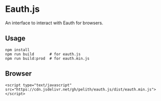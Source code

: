 # Eauth.js

An interface to interact with Eauth for browsers.

## Usage

```
npm install
npm run build		# for eauth.js
npm run build:prod	# for eauth.min.js
```

## Browser

```
<script type="text/javascript" src="https://cdn.jsdelivr.net/gh/pelith/eauth.js/dist/eauth.min.js"></script>
```

